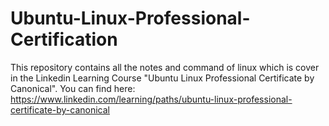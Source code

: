 # Ubuntu-Linux-Professional-Certification
This repository contains all the notes and command of linux which is cover in the Linkedin Learning Course "Ubuntu Linux Professional Certificate by Canonical".
You can find here: https://www.linkedin.com/learning/paths/ubuntu-linux-professional-certificate-by-canonical

